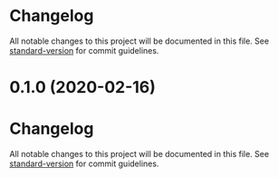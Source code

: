 # Changelog

All notable changes to this project will be documented in this file. See [standard-version](https://github.com/conventional-changelog/standard-version) for commit guidelines.

# 0.1.0 (2020-02-16)




# Changelog

All notable changes to this project will be documented in this file. See [standard-version](https://github.com/conventional-changelog/standard-version) for commit guidelines.
